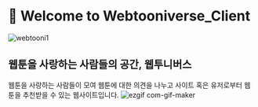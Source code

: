 # 💫 Welcome to Webtooniverse_Client
![webtooni1](https://user-images.githubusercontent.com/85473148/131535241-8df4279a-d681-4941-9b25-8a40fda721a3.jpg)

## 웹툰을 사랑하는 사람들의 공간, 웹투니버스
웹툰을 사랑하는 사람들이 모여 웹툰에 대한 의견을 나누고 사이트 혹은 유저로부터 웹툰을 추천받을 수 있는 웹사이트입니다.
![ezgif com-gif-maker](https://user-images.githubusercontent.com/85473148/131540426-8d17e043-010b-4250-b366-01f784faad45.gif)
###
